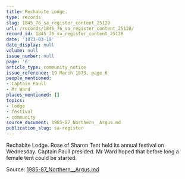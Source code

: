 ```yaml
---
title: Rechabite Lodge.
type: records
slug: 1845_76_sa_register_content_25128
url: /records/1845_76_sa_register_content_25128/
record_id: 1845_76_sa_register_content_25128
date: '1873-03-19'
date_display: null
volume: null
issue_number: null
page: '6'
article_type: community_notice
issue_reference: 19 March 1873, page 6
people_mentioned:
- Captain Paull
- Mr Ward
places_mentioned: []
topics:
- lodge
- festival
- community
source_document: 1985-87_Northern__Argus.md
publication_slug: sa-register
---
```


Rechabite Lodge.  Rose of Sharon Tent held its annual festival on Wednesday.  Captain Paull presided.  Mr Ward hoped that before long a female tent could be started.

Source: [1985-87_Northern__Argus.md](/downloads/markdown/1985-87_Northern__Argus.md)
